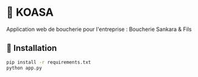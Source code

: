 # 🥩 KOASA

Application web de boucherie pour l'entreprise : Boucherie Sankara & Fils

## 🚀 Installation

```bash
pip install -r requirements.txt
python app.py